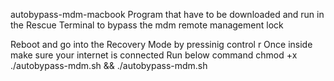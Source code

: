 autobypass-mdm-macbook
Program that have to be downloaded and run in the Rescue Terminal to bypass the mdm remote management lock

Reboot and go into the Recovery Mode by pressinig control r
Once inside make sure your internet is connected
Run below command
 chmod +x ./autobypass-mdm.sh && ./autobypass-mdm.sh
